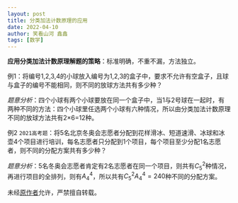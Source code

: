 ```yaml
---
layout: post
title: 分类加法计数原理的应用
date: 2022-04-10
author: 笑看山河 鑫鑫
tags: [数学]
---
```


**应用分类加法计数原理解题的策略**：标准明确，不重不漏，方法独立。

例1：将编号1,2,3,4的小球放入编号为1,2,3的盒子中，要求不允许有空盒子，且球与盒子的编号不能相同，则不同的放球方法共有多少种？

*题意分析*：四个小球有两个小球要放在同一个盒子中，当1与2号球在一起时，有两种不同的方法：四个小球里任选两个小球有六种情况，所以由分类加法计数原理不同的放球方法共有2×6=12种。

例2 `2021高考题`：将5名北京冬奥会志愿者分配到花样滑冰、短道速滑、冰球和冰壶4个项目进行培训，每名志愿者只分配到1个项目，每个项目至少分配1名志愿者，则不同的分配方案共有多少种？

*题意分析*：5名冬奥会志愿者肯定有2名志愿者在同一个项目，则共有$C_5^2$种情况，再进行项目的全排列，则有$A_4^4$，所以共有$C_5^2A_4^4=240$种不同的分配方案。

未经[原作者](mailto:reprint@xilong.tk)允许，严禁擅自转载。

